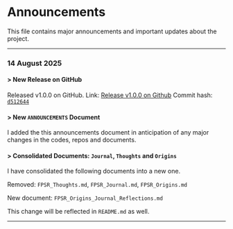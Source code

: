 # Announcements

This file contains major announcements and important updates about the project.

---

### 14 August 2025

#### > New Release on GitHub
Released v1.0.0 on GitHub. 
Link: [Release v1.0.0 on Github](https://github.com/patwooky/FPSR_Algorithm/releases/tag/v1.0.0)
Commit hash: [`d512644`](https://github.com/patwooky/FPSR_Algorithm/commit/d512644e19c3c8f8ad5600f5294ef38cd10417c0)

#### > New `ANNOUNCEMENTS` Document
I added the this announcements document in anticipation of any major changes in the codes, repos and documents.

#### > Consolidated Documents: `Journal`, `Thoughts` and `Origins`
I have consolidated the following documents into a new one.

Removed: 
`FPSR_Thoughts.md`, `FPSR_Journal.md`, `FPSR_Origins.md`

New document: 
`FPSR_Origins_Journal_Reflections.md`

This change will be reflected in `README.md` as well.

---